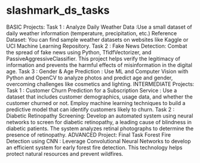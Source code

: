 # slashmark_ds_tasks
BASIC Projects:
Task 1 : Analyze Daily Weather Data :Use a small dataset of daily weather information (temperature, precipitation, etc.)
Reference Dataset: You can find sample weather datasets on websites like Kaggle or UCI Machine Learning Repository.
Task 2 : Fake News Detection: Combat the spread of fake news using Python, TfidfVectorizer, and PassiveAggressiveClassifier. This project helps verify the legitimacy of information and prevents the harmful effects of misinformation in the digital age.
Task 3 : Gender & Age Prediction : Use ML and Computer Vision with Python and OpenCV to analyze photos and predict age and gender, overcoming challenges like cosmetics and lighting.
INTERMEDIATE Projects:
Task 1 : Customer Churn Prediction for a Subscription Service : Use a dataset that includes customer demographics, usage data, and whether the customer churned or not. Employ machine learning techniques to build a predictive model that can identify customers likely to churn.
Task 2 : Diabetic Retinopathy Screening: Develop an automated system using neural networks to screen for diabetic retinopathy, a leading cause of blindness in diabetic patients. The system analyzes retinal photographs to determine the presence of retinopathy.
ADVANCED Project:
Final Task Forest Fire Detection using CNN : Leverage Convolutional Neural Networks to develop an efficient system for early forest fire detection. This technology helps protect natural resources and prevent wildfires.

